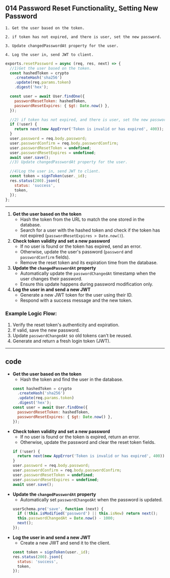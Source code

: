 ## 014 Password Reset Functionality\_ Setting New Password

`1. Get the user based on the token.`

`2. if token has not expired, and there is user, set the new password.`

`3. Update changedPasswordAt property for the user.`

`4. Log the user in, send JWT to client.`

```js
exports.resetPassword = async (req, res, next) => {
  //1)Get the user based on the token.
  const hashedToken = crypto
    .createHash('sha256')
    .update(req.params.token)
    .digest('hex');

  const user = await User.findOne({
    passwordResetToken: hashedToken,
    passwordResetExpires: { $gt: Date.now() },
  });

  //2) if token has not expired, and there is user, set the new password
  if (!user) {
    return next(new AppError('Token is invalid or has expired', 400));
  }
  user.password = req.body.password;
  user.passwordConfirm = req.body.passwordConfirm;
  user.passwordResetToken = undefined;
  user.passwordResetExpires = undefined;
  await user.save();
  //3) Update changedPasswordAt property for the user.

  //4)Log the user in, send JWT to client.
  const token = signToken(user._id);
  res.status(200).json({
    status: 'success',
    token,
  });
};
```

---

1. **Get the user based on the token**
   - Hash the token from the URL to match the one stored in the database.
   - Search for a user with the hashed token and check if the token has not expired (`passwordResetExpires > Date.now()`).
2. **Check token validity and set a new password**
   - If no user is found or the token has expired, send an error.
   - Otherwise, update the user's password (`password` and `passwordConfirm` fields).
   - Remove the reset token and its expiration time from the database.
3. **Update the `changedPasswordAt` property**
   - Automatically update the `passwordChangedAt` timestamp when the user changes their password.
   - Ensure this update happens during password modification only.
4. **Log the user in and send a new JWT**
   - Generate a new JWT token for the user using their ID.
   - Respond with a success message and the new token.

### Example Logic Flow:

1. Verify the reset token's authenticity and expiration.
2. If valid, save the new password.
3. Update `passwordChangedAt` so old tokens can't be reused.
4. Generate and return a fresh login token (JWT).

---

## code

- **Get the user based on the token**
  - Hash the token and find the user in the database.
  ```jsx
  const hashedToken = crypto
    .createHash('sha256')
    .update(req.params.token)
    .digest('hex');
  const user = await User.findOne({
    passwordResetToken: hashedToken,
    passwordResetExpires: { $gt: Date.now() },
  });
  ```
- **Check token validity and set a new password**
  - If no user is found or the token is expired, return an error.
  - Otherwise, update the password and clear the reset token fields.
  ```jsx
  if (!user) {
    return next(new AppError('Token is invalid or has expired', 400));
  }
  user.password = req.body.password;
  user.passwordConfirm = req.body.passwordConfirm;
  user.passwordResetToken = undefined;
  user.passwordResetExpires = undefined;
  await user.save();
  ```
- **Update the `changedPasswordAt` property**
  - Automatically set `passwordChangedAt` when the password is updated.
  ```jsx
  userSchema.pre('save', function (next) {
    if (!this.isModified('password') || this.isNew) return next();
    this.passwordChangedAt = Date.now() - 1000;
    next();
  });
  ```
- **Log the user in and send a new JWT**
  - Create a new JWT and send it to the client.
  ```jsx
  const token = signToken(user._id);
  res.status(200).json({
    status: 'success',
    token,
  });
  ```
